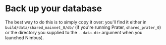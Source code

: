 # Back up your database

The best way to do this is to simply copy it over: you'll find it either in `build/data/shared_mainnet_0/db/` (if you're running Prater, `shared_prater_0`) or the directory you supplied to the `--data-dir` argument when you launched Nimbus).
